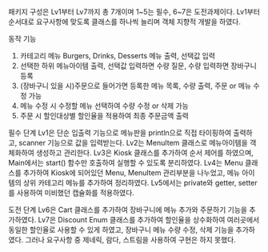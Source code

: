 패키지 구성은 Lv1부터 Lv7까지 총 7개이며 1~5는 필수, 6~7은 도전과제이다.
Lv1부터 순서대로 요구사항에 맞도록 클래스를 하나씩 늘리며 객체 지향적 개발을 하였다.

동작 기능
1. 카테고리 메뉴 Burgers, Drinks, Desserts 메뉴 출력, 선택값 입력
2. 선택한 하위 메뉴아이템 출력, 선택값 입력하면 수량 질문, 수량 입력하면 장바구니 등록
3. (장바구니 있을 시)주문으로 들어가면 등록한 메뉴 목록, 수량 출력, 주문 or 메뉴 수정 가능
4. 메뉴 수정 시 수정할 메뉴 선택하여 수량 수정 or 삭제 가능
5. 주문 시 할인대상별 할인율을 적용하여 최종 주문금액 출력

필수 단계
Lv1은 단순 입출력 기능으로 메뉴판을 println으로 직접 타이핑하여 출력하고, scanner 기능으로 값을 입력받는다.
Lv2는 MenuItem 클래스로 메뉴아이템을 객체화하여 생성하고 관리한다.
Lv3은 Kiosk 클래스를 추가하여 순서 제어를 하였으며, Main에서는 start() 함수만 호출하여 실행할 수 있도록 분리하였다.
Lv4는 Menu 클래스를 추가하여 Kiosk에 되어있던 Menu, MenuItem 관리부분을 나누었고, 메뉴 아이템의 상위 카테고리 메뉴를 추가하여 정리하였다.
Lv5에서는 private와 getter, setter를 사용하여 미비했던 캡슐화를 적용하였다.

도전 단계
Lv6은 Cart 클래스를 추가하여 장바구니에 메뉴 추가와 주문하기 기능을 추가하였다.
Lv7은 Discount Enum 클래스를 추가하여 할인율을 상수화하여 여러곳에서 동일한 할인율로 사용할 수 있게 하였고,
      장바구니 메뉴 수량 수정, 삭제 기능을 추가하였다.
      그러나 요구사항 중 제네릭, 람다, 스트림을 사용하여 구현은 하지 못했다.

